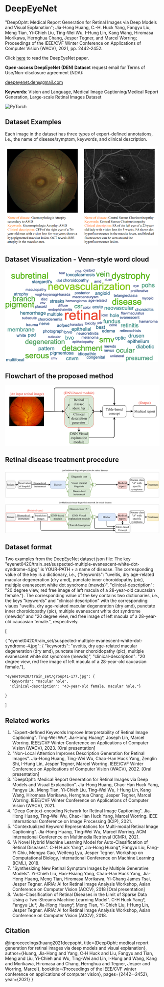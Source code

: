 # DeepEyeNet

"DeepOpht: Medical Report Generation for Retinal Images via Deep Models and Visual Explanation"; Jia-Hong Huang, C.-H. Huck Yang, Fangyu Liu, Meng Tian, Yi-Chieh Liu, Ting-Wei Wu, I-Hung Lin, Kang Wang, Hiromasa Morikawa, Hernghua Chang, Jesper Tegner, and Marcel Worring; Proceedings of the IEEE/CVF Winter Conference on Applications of Computer Vision (WACV), 2021, pp. 2442-2452.

Click [here](https://openaccess.thecvf.com/content/WACV2021/html/Huang_DeepOpht_Medical_Report_Generation_for_Retinal_Images_via_Deep_Models_WACV_2021_paper.html) to read the DeepEyeNet paper. 


**Open-access DeepEyeNet (DEN) Dataset** request email for Terms of Use/Non-disclosure agreement (NDA): 

deepeyenet.den@gmail.com

<!-- Submit your request [here](https://docs.google.com/forms/d/1MVUEGG7YA6LHKDBK7Ny7TQf5IOI_xBlcvvcQI0S2fOI/edit) for the dataset -->

<!-- Other questions to: deepeyenet.den@gmail.com. We usually check the NDA and reply within **one to two business days**. -->

**Keywords**: Vision and Language, Medical Image Captioning/Medical Report Generation, Large-scale Retinal Images Dataset

![PyTorch](https://img.shields.io/badge/PyTorch-%23EE4C2C.svg?style=for-the-badge&logo=PyTorch&logoColor=white)

## Dataset Examples
Each image in the dataset has three types of expert-defined annotations, i.e., the name of disease/symptom, keywords, and clinical description.

<img src="https://github.com/Jhhuangkay/DeepOpht-Medical-Report-Generation-for-Retinal-Images-via-Deep-Models-and-Visual-Explanation/blob/main/demo.png" width="500">

## Dataset Visualization - Venn-style word cloud

<img src="https://github.com/Jhhuangkay/DeepOpht-Medical-Report-Generation-for-Retinal-Images-via-Deep-Models-and-Visual-Explanation/blob/main/word_cloud.png" width="500">

## Flowchart of the proposed method

![Screenshot](flowchart.png)

## Retinal disease treatment procedure

![Screenshot](retinal_disease_treatment_procedure.png)

## Dataset format

Two examples from the DeepEyeNet dataset json file:
The key "eyenet0420/train_set/suspected-multiple-evanescent-white-dot-syndrome-4.jpg" is YOUR-PATH + a name of disease.
The corresponding value of the key is a dictionary, i.e., {"keywords": "uveitis, dry age-related macular degeneration (dry amd), punctate inner choroidopathy (pic), multiple evanescent white dot syndrome (mewds)", "clinical-description": "20 degree view, red free image of left macula of a 28-year-old caucasian female."}. The corresponding value of the key contains two dictionaries, i.e., the keys "keywords" and "clinical-description" with the corresponding vlaues "uveitis, dry age-related macular degeneration (dry amd), punctate inner choroidopathy (pic), multiple evanescent white dot syndrome (mewds)" and "20 degree view, red free image of left macula of a 28-year-old caucasian female.", respectively.


[

  {
    "eyenet0420/train_set/suspected-multiple-evanescent-white-dot-syndrome-4.jpg": {
      "keywords": "uveitis, dry age-related macular degeneration (dry amd), punctate inner choroidopathy (pic), multiple evanescent white dot syndrome (mewds)",
      "clinical-description": "20 degree view, red free image of left macula of a 28-year-old caucasian female."},
    
    "eyenet0420/train_set/group41-177.jpg": {
      "keywords": "macular hole",
      "clinical-description": "43-year-old female, macular hole."}
  }
  
]

## Related works


1. "Expert-defined Keywords Improve Interpretability of Retinal Image Captioning". Ting-Wei Wu*, Jia-Hong Huang*, Joseph Lin, Marcel Worring. IEEE/CVF Winter Conference on Applications of Computer Vision (WACV), 2023. [Oral presentation]
2. "Non-Local Attention Improves Description Generation for Retinal Images". Jia-Hong Huang, Ting-Wei Wu, Chao-Han Huck Yang, Zenglin Shi, I-Hung Lin, Jesper Tegner, Marcel Worring. IEEE/CVF Winter Conference on Applications of Computer Vision (WACV), 2022. [Oral presentation]
3. "DeepOpht: Medical Report Generation for Retinal Images via Deep Models and Visual Explanation". Jia-Hong Huang, Chao-Han Huck Yang, Fangyu Liu, Meng Tian, Yi-Chieh Liu, Ting-Wei Wu, I-Hung Lin, Kang Wang, Hiromasa Morikawa, Hernghua Chang, Jesper Tegner, Marcel Worring. IEEE/CVF Winter Conference on Applications of Computer Vision (WACV), 2021.
4. "Deep Context-encoding Network for Retinal Image Captioning". Jia-Hong Huang, Ting-Wei Wu, Chao-Han Huck Yang, Marcel Worring. IEEE International Conference on Image Processing (ICIP), 2021.
5. "Contextualized Keyword Representations for Multi-modal Retinal Image Captioning". Jia-Hong Huang, Ting-Wei Wu, Marcel Worring. ACM International Conference on Multimedia Retrieval (ICMR), 2021.
6. "A Novel Hybrid Machine Learning Model for Auto-Classification of Retinal Diseases". C-H Huck Yang*, Jia-Hong Huang*, Fangyu Liu, Fang-Yi Chiu, Mengya Gao, Weifeng Lyu, Jesper Tegner. Workshop on Computational Biology, International Conference on Machine Learning (ICML), 2018.
7. "Synthesizing New Retinal Symptom Images by Multiple Generative Models". Yi-Chieh Liu, Hao-Hsiang Yang, Chao-Han Huck Yang, Jia-Hong Huang, Meng Tian, Hiromasa Morikawa, Yi-Chang James Tsai, Jesper Tegner. AIRIA: AI for Retinal Image Analysis Workshop, Asian Conference on Computer Vision (ACCV), 2018 [Oral presentation]
8. "Auto-Classification of Retinal Diseases in the Limit of Sparse Data Using a Two-Streams Machine Learning Model". C-H Huck Yang*, Fangyu Liu*, Jia-Hong Huang*, Meng Tian, Yi-Chieh Liu, I-Hung Lin, Jesper Tegner. AIRIA: AI for Retinal Image Analysis Workshop, Asian Conference on Computer Vision (ACCV), 2018.

## Citation
@inproceedings{huang2021deepopht,
  title={DeepOpht: medical report generation for retinal images via deep models and visual explanation},
  author={Huang, Jia-Hong and Yang, C-H Huck and Liu, Fangyu and Tian, Meng and Liu, Yi-Chieh and Wu, Ting-Wei and Lin, I-Hung and Wang, Kang and Morikawa, Hiromasa and Chang, Hernghua and Tegner, Jesper and Worring, Marcel},
  booktitle={Proceedings of the IEEE/CVF winter conference on applications of computer vision},
  pages={2442--2452},
  year={2021}
}

